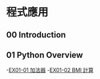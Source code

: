 # 程式應用

## 00 Introduction

## 01 Python Overview
-[EX01-01 加法器](EX01_01_加法器.ipynb)
-[EX01-02 BMI 計算]()
